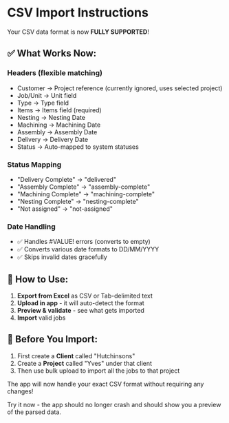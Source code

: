 # CSV Import Instructions

Your CSV data format is now **FULLY SUPPORTED**! 

## ✅ What Works Now:

### **Headers (flexible matching)**
- Customer → Project reference (currently ignored, uses selected project)
- Job/Unit → Unit field  
- Type → Type field
- Items → Items field (required)
- Nesting → Nesting Date
- Machining → Machining Date  
- Assembly → Assembly Date
- Delivery → Delivery Date
- Status → Auto-mapped to system statuses

### **Status Mapping**
- "Delivery Complete" → "delivered"
- "Assembly Complete" → "assembly-complete" 
- "Machining Complete" → "machining-complete"
- "Nesting Complete" → "nesting-complete"
- "Not assigned" → "not-assigned"

### **Date Handling**
- ✅ Handles #VALUE! errors (converts to empty)
- ✅ Converts various date formats to DD/MM/YYYY
- ✅ Skips invalid dates gracefully

## 🚀 How to Use:

1. **Export from Excel** as CSV or Tab-delimited text
2. **Upload in app** - it will auto-detect the format
3. **Preview & validate** - see what gets imported
4. **Import** valid jobs

## 📝 Before You Import:

1. First create a **Client** called "Hutchinsons" 
2. Create a **Project** called "Yves" under that client
3. Then use bulk upload to import all the jobs to that project

The app will now handle your exact CSV format without requiring any changes!

Try it now - the app should no longer crash and should show you a preview of the parsed data.